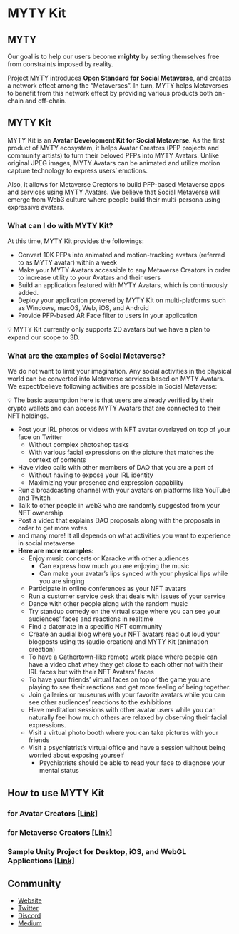 # MYTY Kit

## MYTY

Our goal is to help our users become **mighty** by setting themselves free from constraints imposed by reality. 

Project MYTY introduces **Open Standard for Social Metaverse**, and creates a network effect among the “Metaverses”. In turn, MYTY helps Metaverses to benefit from this network effect by providing various products both on-chain and off-chain.

## MYTY Kit

MYTY Kit is an **Avatar Development Kit for Social Metaverse**. As the first product of MYTY ecosystem, it helps Avatar Creators (PFP projects and community artists) to turn their beloved PFPs into MYTY Avatars. Unlike original JPEG images, MYTY Avatars can be animated and utilize motion capture technology to express users’ emotions.

Also, it allows for Metaverse Creators to build PFP-based Metaverse apps and services using MYTY Avatars. We believe that Social Metaverse will emerge from Web3 culture where people build their multi-persona using expressive avatars.

### What can I do with MYTY Kit?

At this time, MYTY Kit provides the followings:

- Convert 10K PFPs into animated and motion-tracking avatars (referred to as MYTY avatar) within a week
- Make your MYTY Avatars accessible to any Metaverse Creators in order to increase utility to your Avatars and their users
- Build an application featured with MYTY Avatars, which is continuously added.
- Deploy your application powered by MYTY Kit on multi-platforms such as Windows, macOS, Web, iOS, and Android
- Provide PFP-based AR Face filter to users in your application

<aside>
💡 MYTY Kit currently only supports 2D avatars but we have a plan to expand our scope to 3D.

</aside>

### What are the examples of Social Metaverse?

We do not want to limit your imagination. Any social activities in the physical world can be converted into Metaverse services based on MYTY Avatars. We expect/believe following activities are possible in Social Metaverse:

<aside>
💡 The basic assumption here is that users are already verified by their crypto wallets and can access MYTY Avatars that are connected to their NFT holdings.

</aside>

- Post your IRL photos or videos with NFT avatar overlayed on top of your face on Twitter
    - Without complex photoshop tasks
    - With various facial expressions on the picture that matches the context of contents
- Have video calls with other members of DAO that you are a part of
    - Without having to expose your IRL identity
    - Maximizing your presence and expression capability
- Run a broadcasting channel with your avatars on platforms like YouTube and Twitch
- Talk to other people in web3 who are randomly suggested from your NFT ownership
- Post a video that explains DAO proposals along with the proposals in order to get more votes
- and many more! It all depends on what activities you want to experience in social metaverse
- **Here are more examples:**
    - Enjoy music concerts or Karaoke with other audiences
        - Can express how much you are enjoying the music
        - Can make your avatar’s lips synced with your physical lips while you are singing
    - Participate in online conferences as your NFT avatars
    - Run a customer service desk that deals with issues of your service
    - Dance with other people along with the random music
    - Try standup comedy on the virtual stage where you can see your audiences’ faces and reactions in realtime
    - Find a datemate in a specific NFT community
    - Create an audial blog where your NFT avatars read out loud your blogposts using tts (audio creation) and MYTY Kit (animation creation)
    - To have a Gathertown-like remote work place where people can have a video chat whey they get close to each other not with their IRL faces but with their NFT Avatars’ faces
    - To have your friends’ virtual faces on top of the game you are playing to see their reactions and get more feeling of being together.
    - Join galleries or museums with your favorite avatars while you can see other audiences’ reactions to the exhibitions
    - Have meditation sessions with other avatar users while you can naturally feel how much others are relaxed by observing their facial expressions.
    - Visit a virtual photo booth where you can take pictures with your friends
    - Visit a psychiatrist’s virtual office and have a session without being worried about exposing yourself
        - Psychiatrists should be able to read your face to diagnose your mental status
    

## How to use MYTY Kit

### for Avatar Creators [[Link]](https://myty.gitbook.io/english/)

### for Metaverse Creators [[Link]](https://myty.gitbook.io/myty-kit-guide/v/for-metaverse-creator-eng/)

### Sample Unity Project for Desktop, iOS, and WebGL Applications [[Link]](https://github.com/Off-Live/myty-kit-samples)

## Community

- [Website](http://myty.space)
- [Twitter](https://mobile.twitter.com/myty_official)
- [Discord](https://discord.gg/myty)
- [Medium](https://myty-official.medium.com/)